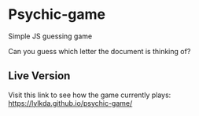 # Psychic-game
Simple JS guessing game

Can you guess which letter the document is thinking of?

## Live Version
Visit this link to see how the game currently plays:
<br>
https://lylkda.github.io/psychic-game/